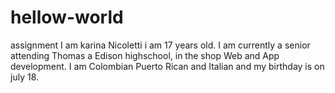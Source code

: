# hellow-world
assignment
I am karina Nicoletti i am 17 years old. I am currently a senior attending Thomas a Edison highschool, in the shop Web and App development. I am Colombian Puerto Rican and Italian and my birthday is on july 18.
